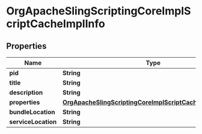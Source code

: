 
# OrgApacheSlingScriptingCoreImplScriptCacheImplInfo

## Properties
Name | Type | Description | Notes
------------ | ------------- | ------------- | -------------
**pid** | **String** |  |  [optional]
**title** | **String** |  |  [optional]
**description** | **String** |  |  [optional]
**properties** | [**OrgApacheSlingScriptingCoreImplScriptCacheImplProperties**](OrgApacheSlingScriptingCoreImplScriptCacheImplProperties.md) |  |  [optional]
**bundleLocation** | **String** |  |  [optional]
**serviceLocation** | **String** |  |  [optional]



